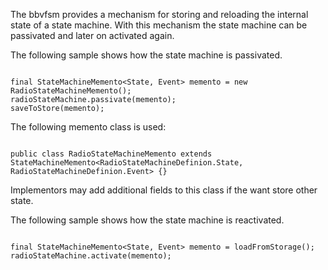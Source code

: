 The bbvfsm provides a mechanism for storing and reloading the internal state of a state machine. With this mechanism the state machine can be passivated and later on activated again.

The following sample shows how the state machine is passivated.

```

final StateMachineMemento<State, Event> memento = new RadioStateMachineMemento();
radioStateMachine.passivate(memento);
saveToStore(memento);
```

The following memento class is used:

```

public class RadioStateMachineMemento extends StateMachineMemento<RadioStateMachineDefinion.State, RadioStateMachineDefinion.Event> {}
```

Implementors may add additional fields to this class if the want store other state.

The following sample shows how the state machine is reactivated.

```

final StateMachineMemento<State, Event> memento = loadFromStorage();
radioStateMachine.activate(memento);
```